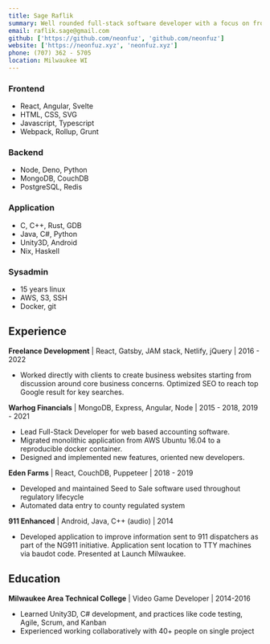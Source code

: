 ```yaml
---
title: Sage Raflik
summary: Well rounded full-stack software developer with a focus on frontend
email: raflik.sage@gmail.com
github: ['https://github.com/neonfuz', 'github.com/neonfuz']
website: ['https://neonfuz.xyz', 'neonfuz.xyz']
phone: (707) 362 - 5705
location: Milwaukee WI
---
```



<section id="skills">

### Frontend
* React, Angular, Svelte
* HTML, CSS, SVG
* Javascript, Typescript
* Webpack, Rollup, Grunt

### Backend
* Node, Deno, Python
* MongoDB, CouchDB
* PostgreSQL, Redis

### Application
* C, C++, Rust, GDB
* Java, C#, Python
* Unity3D, Android
* Nix, Haskell

### Sysadmin
* 15 years linux
* AWS, S3, SSH
* Docker, git

</section>

Experience
----------

**Freelance Development** | React, Gatsby, JAM stack, Netlify, jQuery | 2016 - 2022
- Worked directly with clients to create business websites starting from
  discussion around core business concerns. Optimized SEO to reach top Google
  result for key searches.

**Warhog Financials** | MongoDB, Express, Angular, Node | 2015 - 2018, 2019 - 2021
- Lead Full-Stack Developer for web based accounting software.
- Migrated monolithic application from AWS Ubuntu 16.04 to a reproducible docker container.
- Designed and implemented new features, oriented new developers.


**Eden Farms** | React, CouchDB, Puppeteer | 2018 - 2019
- Developed and maintained Seed to Sale software used throughout regulatory
  lifecycle
- Automated data entry to county regulated system

**911 Enhanced** | Android, Java, C++ (audio) | 2014
- Developed application to improve information sent to 911 dispatchers as part
  of the NG911 initiative. Application sent location to TTY machines via baudot
  code. Presented at Launch Milwaukee.

Education
---------

**Milwaukee Area Technical College** | Video Game Developer | 2014-2016
- Learned Unity3D, C# development, and practices like code testing, Agile, Scrum, and Kanban
- Experienced working collaboratively with 40+ people on single project
